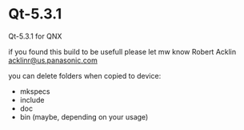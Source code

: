 Qt-5.3.1
========

Qt-5.3.1 for QNX


if you found this build to be usefull please let mw know 
Robert Acklin <acklinr@us.panasonic.com>

you can delete folders when copied to device:
- mkspecs
- include
- doc
- bin (maybe, depending on your usage)


